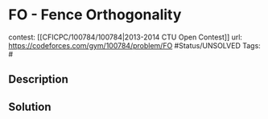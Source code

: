# FO - Fence Orthogonality

contest: [[CFICPC/100784/100784|2013-2014 CTU Open Contest]]
url: https://codeforces.com/gym/100784/problem/FO
#Status/UNSOLVED
Tags: #

## Description

## Solution

